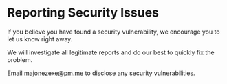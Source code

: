 # Reporting Security Issues

If you believe you have found a security vulnerability, we encourage you to let us know right away.

We will investigate all legitimate reports and do our best to quickly fix the problem.

Email majonezexe@pm.me to disclose any security vulnerabilities.
